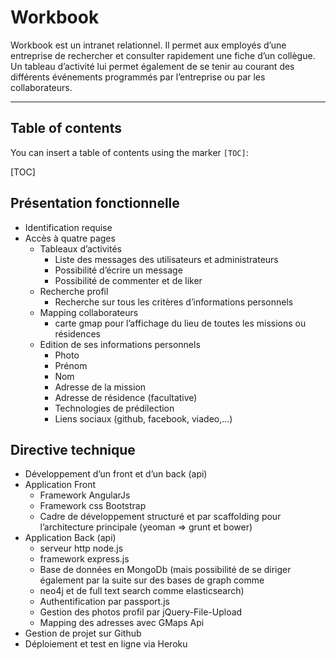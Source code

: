 Workbook
========

Workbook est un intranet relationnel. Il permet aux employés d’une entreprise de rechercher et consulter rapidement une fiche d’un collègue. Un tableau d’activité lui permet également de se tenir au courant des différents événements programmés par l’entreprise ou par les collaborateurs.

----------

Table of contents
-----------------

You can insert a table of contents using the marker `[TOC]`:

[TOC]

Présentation fonctionnelle
--------------------------
- Identification requise
- Accès à quatre pages
  - Tableaux d’activités
    - Liste des messages des utilisateurs et administrateurs
    - Possibilité d’écrire un message
    - Possibilité de commenter et de liker
  - Recherche profil
    - Recherche sur tous les critères d’informations personnels
  - Mapping collaborateurs
    - carte gmap pour l’affichage du lieu de toutes les missions ou résidences
  - Edition de ses informations personnels
    - Photo
    - Prénom
    - Nom
    - Adresse de la mission
    - Adresse de résidence (facultative)
    - Technologies de prédilection
    - Liens sociaux (github, facebook, viadeo,...)

Directive technique
--------------------------
- Développement d’un front et d’un back (api)
- Application Front
  - Framework AngularJs
  - Framework css Bootstrap
  - Cadre de développement structuré et par scaffolding pour l’architecture principale (yeoman => grunt et bower)
- Application Back (api)
  - serveur http node.js
  - framework express.js
  - Base de données en MongoDb (mais possibilité de se diriger également par la suite sur des bases de graph comme
  - neo4j et de full text search comme elasticsearch)
  - Authentification par passport.js
  - Gestion des photos profil par jQuery-File-Upload
  - Mapping des adresses avec GMaps Api
- Gestion de projet sur Github
- Déploiement et test en ligne via Heroku
